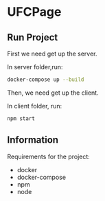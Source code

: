 # UFCPage

## Run Project

First we need get up the server. 

In server folder,run: 

```bash
docker-compose up --build
```

Then, we need get up the client.

In client folder, run:

```bash
npm start
```


## Information

Requirements for the project:

 - docker
 - docker-compose
 - npm
 - node
